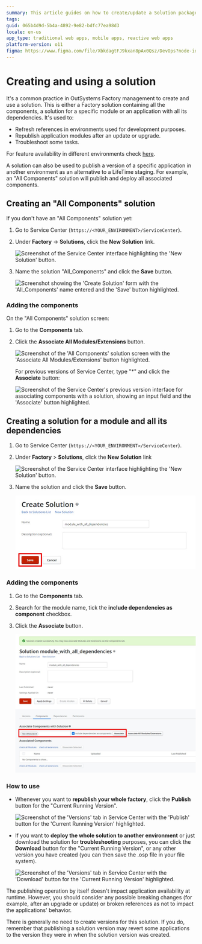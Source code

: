 ```yaml
---
summary: This article guides on how to create/update a Solution package including all the modules in the environment and how to use it. A solution with all the modules can be used to refresh references in bulk or to update a factory in non production environments.
tags:
guid: 065b4d9d-5b4a-4892-9e82-bdfc77ea98d3
locale: en-us
app_type: traditional web apps, mobile apps, reactive web apps
platform-version: o11
figma: https://www.figma.com/file/XbkdagtFJ9kxan8pAx0Qsz/DevOps?node-id=1542:366
---
```

# Creating and using a solution

It's a common practice in OutSystems Factory management to create and use a solution. This is either a Factory solution containing all the components, a solution for a specific module or an application with all its dependencies. It's used to:

* Refresh references in environments used for development purposes.
* Republish application modules after an update or upgrade.
* Troubleshoot some tasks.

For feature availability in different environments check [here]( https://success.outsystems.com/Documentation/11/Setup_and_maintain_your_OutSystems_infrastructure/Setting_Up_OutSystems/Configure_your_OutSystems_environment#feature-availability-for-different-purposes).

A solution can also be used to publish a version of a specific application in another environment as an alternative to a LifeTime staging. For example, an "All Components" solution will publish and deploy all associated components.

## Creating an "All Components" solution

If you don't have an "All Components" solution yet:

1. Go to Service Center (`https://<YOUR_ENVIRONMENT>/ServiceCenter`).

1. Under **Factory** -> **Solutions**, click the **New Solution** link.

    ![Screenshot of the Service Center interface highlighting the 'New Solution' button.](images/servicecenter-new-solution.png "Service Center New Solution Button")

1. Name the solution "All_Components" and click the **Save** button.

    ![Screenshot showing the 'Create Solution' form with the 'All_Components' name entered and the 'Save' button highlighted.](images/servicecenter-create-solution.png "Service Center Create Solution Form")

### Adding the components

On the "All Components" solution screen:

1. Go to the **Components** tab.

1. Click the **Associate All Modules/Extensions** button.

    ![Screenshot of the 'All Components' solution screen with the 'Associate All Modules/Extensions' button highlighted.](images/servicecenter-solution-associate-modules.png "Service Center Associate All Modules Button")

    For previous versions of Service Center, type "*" and click the **Associate** button:

    ![Screenshot of the Service Center's previous version interface for associating components with a solution, showing an input field and the 'Associate' button highlighted.](images/servicecenter-solution-associate-modules-previous-version.png "Service Center Associate Components with Solution")

## Creating a solution for a module and all its dependencies

1. Go to Service Center (`https://<YOUR_ENVIRONMENT>/ServiceCenter`).
1. Under **Factory** > **Solutions**, click the **New Solution** link

    ![Screenshot of the Service Center interface highlighting the 'New Solution' button.](images/servicecenter-new-solution.png "Service Center New Solution Button")

1. Name the solution and click the **Save** button.

    ![Screenshot showing the 'Create Solution' form for a module with all dependencies, with the 'Save' button highlighted.](images/servicecenter-create-solution-all-dependencies.png "Service Center Create Solution for Module with Dependencies")

### Adding the components

1. Go to the **Components** tab.
1. Search for the module name, tick the **include dependencies as component** checkbox.
1. Click the **Associate** button.

    ![Screenshot of the 'Associate Components with Solution' section where a specific module is entered and the 'Associate' button is highlighted.](images/serviceceneter-solution-module.png "Service Center Associate Module with Solution")

### How to use

* Whenever you want to **republish your whole factory**, click the **Publish** button for the "Current Running Version".

    ![Screenshot of the 'Versions' tab in Service Center with the 'Publish' button for the 'Current Running Version' highlighted.](images/servicecenter-solution-publish.png "Service Center Publish Solution Button")

* If you want to **deploy the whole solution to another environment** or just download the solution for **troubleshooting** purposes, you can click the **Download** button for the "Current Running Version", or any other version you have created (you can then save the .osp file in your file system).

    ![Screenshot of the 'Versions' tab in Service Center with the 'Download' button for the 'Current Running Version' highlighted.](images/servicecenter-solution-download.png "Service Center Download Solution Button")  

The publishing operation by itself doesn't impact application availability at runtime. However, you should consider any possible breaking changes (for example, after an upgrade or update) or broken references as not to impact the applications' behavior.

<div class="info" markdown="1">

There is generally no need to create versions for this solution. If you do, remember that publishing a solution version may revert some applications to the version they were in when the solution version was created.
</div>
